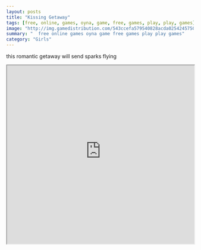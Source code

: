 ```yaml
---
layout: posts
title: "Kissing Getaway"
tags: [free, online, games, oyna, game, free, games, play, play, games]
image: "http://img.gamedistribution.com/543ccefa579540828acda02542457507.jpg"
summary: "  free online games oyna game free games play play games"
category: "Girls"
---
```


this romantic getaway will send sparks flying

<iframe width="100%" height="480px;" src="http://flash.gamedistribution.com?game=543ccefa579540828acda02542457507"></iframe>